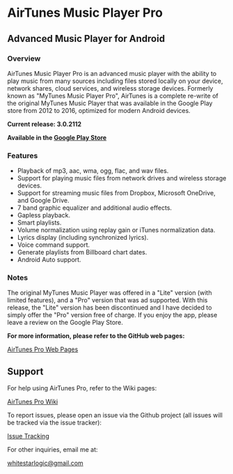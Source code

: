# AirTunes Music Player Pro
## Advanced Music Player for Android

### Overview
AirTunes Music Player Pro is an advanced music player with the ability to play music from many sources including files stored locally on your device, network shares, cloud services, and wireless storage devices. Formerly known as "MyTunes Music Player Pro", AirTunes is a complete re-write of the original MyTunes Music Player that was available in the Google Play store from 2012 to 2016, optimized for modern Android devices.


**Current release: 3.0.2112**

**Available in the [Google Play Store](
https://play.google.com/store/apps/details?id=com.whitestarlogic.mytunespro3)**

### Features

- Playback of mp3, aac, wma, ogg, flac, and wav files.
- Support for playing music files from network drives and wireless storage devices.
- Support for streaming music files from Dropbox, Microsoft OneDrive, and Google Drive.
- 7 band graphic equalizer and additional audio effects.
- Gapless playback.
- Smart playlists.
- Volume normalization using replay gain or iTunes normalization data.
- Lyrics display (including synchronized lyrics).
- Voice command support.
- Generate playlists from Billboard chart dates.
- Android Auto support.

### Notes

The original MyTunes Music Player was offered in a "Lite" version (with limited features), and a "Pro" version that was ad supported. With this release, the "Lite" version has been discontinued and I have decided to simply offer the "Pro" version free of charge. If you enjoy the app, please leave a review on the Google Play Store.

**For more information, please refer to the GitHub web pages:**

[AirTunes Pro Web Pages](https://mrichards957.github.io/AirTunesPro/)

## Support

For help using AirTunes Pro, refer to the Wiki pages:

[AirTunes Pro Wiki](https://github.com/mrichards957/AirTunesPro/wiki)

To report issues, please open an issue via the Github project (all issues will be tracked via the issue tracker):

[Issue Tracking](https://github.com/mrichards957/AirTunesPro/issues)

For other inquiries, email me at:

[whitestarlogic@gmail.com](mailto:whitestarlogic@gmail.com)
